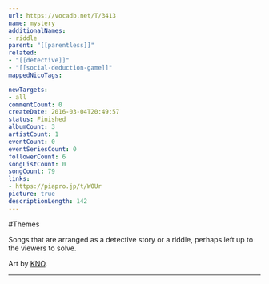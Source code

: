 ```yaml
---
url: https://vocadb.net/T/3413
name: mystery
additionalNames: 
- riddle
parent: "[[parentless]]"
related:
- "[[detective]]"
- "[[social-deduction-game]]"
mappedNicoTags:

newTargets:
- all
commentCount: 0
createDate: 2016-03-04T20:49:57
status: Finished
albumCount: 3
artistCount: 1
eventCount: 0
eventSeriesCount: 0
followerCount: 6
songListCount: 0
songCount: 79
links: 
- https://piapro.jp/t/W0Ur
picture: true
descriptionLength: 142
---
```


#Themes

Songs that are arranged as a detective story or a riddle, perhaps left up to the viewers to solve.

Art by [KNO](https://vocadb.net/Ar/13058).

---

